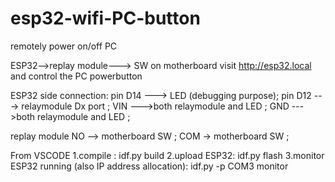 # esp32-wifi-PC-button
remotely power on/off PC

ESP32-->replay module---> SW on motherboard
visit http://esp32.local and control the PC powerbutton

ESP32 side connection:
pin D14 ---> LED (debugging purpose);
pin D12 ---> relaymodule Dx port ;
VIN --->both relaymodule and LED ;
GND --->both relaymodule and LED ;

replay module
NO --> motherboard SW ;
COM -> motherboard SW ;


From VSCODE 
1.compile : idf.py build
2.upload ESP32: idf.py flash
3.monitor ESP32 running (also IP address allocation): idf.py -p COM3 monitor
